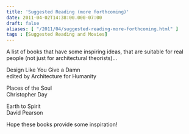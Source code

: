 ```yaml
---
title: 'Suggested Reading (more forthcoming)'
date: 2011-04-02T14:38:00.000-07:00
draft: false
aliases: [ "/2011/04/suggested-reading-more-forthcoming.html" ]
tags : [Suggested Reading and Movies]
---
```


A list of books that have some inspiring ideas, that are suitable for real people (not just for architectural theorists)...  
  
  
  
Design Like You Give a Damn  
edited by Architecture for Humanity  
  
Places of the Soul  
Christopher Day  
  
Earth to Spirit  
David Pearson  
  
Hope these books provide some inspiration!